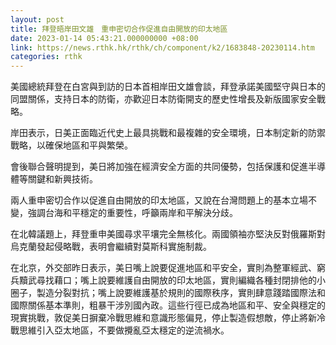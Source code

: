 ```yaml
---
layout: post
title: 拜登晤岸田文雄　重申密切合作促進自由開放的印太地區
date: 2023-01-14 05:43:21.000000000 +08:00
link: https://news.rthk.hk/rthk/ch/component/k2/1683848-20230114.htm
categories: rthk
---
```


美國總統拜登在白宮與到訪的日本首相岸田文雄會談，拜登承諾美國堅守與日本的同盟關係，支持日本的防衛，亦歡迎日本防衛開支的歷史性增長及新版國家安全戰略。

岸田表示，日美正面臨近代史上最具挑戰和最複雜的安全環境，日本制定新的防禦戰略，以確保地區和平與繁榮。

會後聯合聲明提到，美日將加強在經濟安全方面的共同優勢，包括保護和促進半導體等關鍵和新興技術。

兩人重申密切合作以促進自由開放的印太地區，又說在台灣問題上的基本立場不變，強調台海和平穩定的重要性，呼籲兩岸和平解決分歧。

在北韓議題上，拜登重申美國尋求平壤完全無核化。兩國領袖亦堅決反對俄羅斯對烏克蘭發起侵略戰，表明會繼續對莫斯科實施制裁。

在北京，外交部昨日表示，美日嘴上說要促進地區和平安全，實則為整軍經武、窮兵黷武尋找藉口；嘴上說要維護自由開放的印太地區，實則編織各種封閉排他的小圈子，製造分裂對抗；嘴上說要維護基於規則的國際秩序，實則肆意踐踏國際法和國際關係基本準則，粗暴干涉別國內政。這些行徑已成為地區和平、安全與穩定的現實挑戰，敦促美日摒棄冷戰思維和意識形態偏見，停止製造假想敵，停止將新冷戰思維引入亞太地區，不要做攪亂亞太穩定的逆流禍水。
